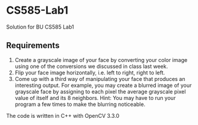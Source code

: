 # CS585-Lab1
Solution for BU CS585 Lab1 <br>
## Requirements
1. Create a grayscale image of your face by converting your color image using one of the conversions we discussed in class last week. <br>
2. Flip your face image horizontally, i.e. left to right, right to left. <br>
3. Come up with a third way of manipulating your face that produces an interesting output. For example, you may create a blurred image of your grayscale face by assigning to each pixel the average grayscale pixel value of itself and its 8 neighbors. Hint: You may have to run your program a few times to make the blurring noticeable. <br>

The code is written in C++ with OpenCV 3.3.0
